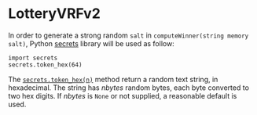 # LotteryVRFv2
In order to generate a strong random `salt` in `computeWinner(string memory salt)`, Python [secrets](https://docs.python.org/3/library/secrets.html) library will be used as follow:

    import secrets
    secrets.token_hex(64)

The [`secrets.token_hex(n)`](https://docs.python.org/3/library/secrets.html#secrets.token_hex) method return a random text string, in hexadecimal. The string has *nbytes* random bytes, each byte converted to two hex digits. If *nbytes* is `None` or not supplied, a reasonable default is used.
